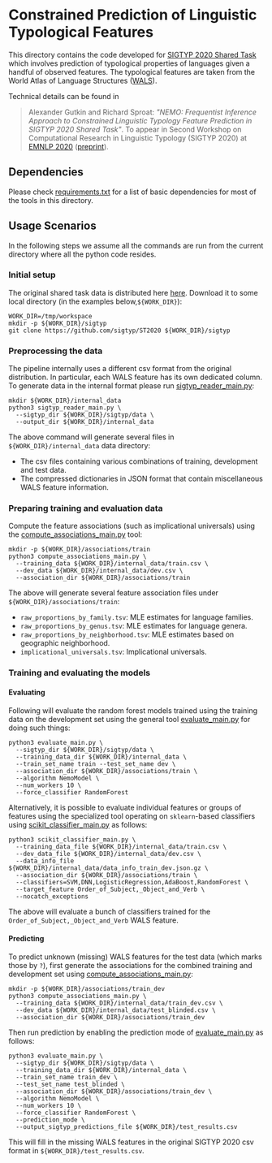 # Constrained Prediction of Linguistic Typological Features

This directory contains the code developed for [SIGTYP 2020 Shared
Task](https://sigtyp.github.io/st2020.html) which involves prediction of
typological properties of languages given a handful of observed features. The
typological features are taken from the World Atlas of Language Structures
([WALS](https://wals.info/)).

Technical details can be found in

> Alexander Gutkin and Richard Sproat: *"NEMO: Frequentist Inference Approach to
> Constrained Linguistic Typology Feature Prediction in SIGTYP 2020 Shared Task"*.
> To appear in Second Workshop on Computational Research in Linguistic Typology
> (SIGTYP 2020) at [EMNLP 2020](https://2020.emnlp.org/)
> ([preprint](https://arxiv.org/abs/2010.05985)).

## Dependencies

Please check [requirements.txt](requirements.txt) for a list of basic
dependencies for most of the tools in this directory.

## Usage Scenarios

In the following steps we assume all the commands are run from the current
directory where all the python code resides.

### Initial setup

The original shared task data is distributed here
[here](https://github.com/sigtyp/ST2020). Download it to some local directory
(in the examples below,`${WORK_DIR}`):

```shell
WORK_DIR=/tmp/workspace
mkdir -p ${WORK_DIR}/sigtyp
git clone https://github.com/sigtyp/ST2020 ${WORK_DIR}/sigtyp
```

### Preprocessing the data

The pipeline internally uses a different csv format from the original
distribution. In particular, each WALS feature has its own dedicated column.  To
generate data in the internal format please run
[sigtyp_reader_main.py](sigtyp_reader_main.py):

```shell
mkdir ${WORK_DIR}/internal_data
python3 sigtyp_reader_main.py \
  --sigtyp_dir ${WORK_DIR}/sigtyp/data \
  --output_dir ${WORK_DIR}/internal_data
```

The above command will generate several files in `${WORK_DIR}/internal_data`
data directory:

*  The csv files containing various combinations of training, development and
   test data.
*  The compressed dictionaries in JSON format that contain miscellaneous
   WALS feature information.

### Preparing training and evaluation data

Compute the feature associations (such as implicational universals) using
the [compute_associations_main.py](compute_associations_main.py) tool:

```shell
mkdir -p ${WORK_DIR}/associations/train
python3 compute_associations_main.py \
  --training_data ${WORK_DIR}/internal_data/train.csv \
  --dev_data ${WORK_DIR}/internal_data/dev.csv \
  --association_dir ${WORK_DIR}/associations/train
```

The above will generate several feature association files under
`${WORK_DIR}/associations/train`:

*  `raw_proportions_by_family.tsv`: MLE estimates for language families.
*  `raw_proportions_by_genus.tsv`: MLE estimates for language genera.
*  `raw_proportions_by_neighborhood.tsv`: MLE estimates based on geographic
   neighborhood.
*  `implicational_universals.tsv`: Implicational universals.

### Training and evaluating the models

#### Evaluating

Following will evaluate the random forest models trained using the training data
on the development set using the general tool
[evaluate_main.py](evaluate_main.py) for doing such things:

```shall
python3 evaluate_main.py \
  --sigtyp_dir ${WORK_DIR}/sigtyp/data \
  --training_data_dir ${WORK_DIR}/internal_data \
  --train_set_name train --test_set_name dev \
  --association_dir ${WORK_DIR}/associations/train \
  --algorithm NemoModel \
  --num_workers 10 \
  --force_classifier RandomForest
```

Alternatively, it is possible to evaluate individual features or groups of
features using the specialized tool operating on `sklearn`-based classifiers
using [scikit_classifier_main.py](scikit_classifier_main.py) as follows:

```shell
python3 scikit_classifier_main.py \
  --training_data_file ${WORK_DIR}/internal_data/train.csv \
  --dev_data_file ${WORK_DIR}/internal_data/dev.csv \
  --data_info_file ${WORK_DIR}/internal_data/data_info_train_dev.json.gz \
  --association_dir ${WORK_DIR}/associations/train \
  --classifiers=SVM,DNN,LogisticRegression,AdaBoost,RandomForest \
  --target_feature Order_of_Subject,_Object_and_Verb \
  --nocatch_exceptions
```

The above will evaluate a bunch of classifiers trained for the
`Order_of_Subject,_Object_and_Verb` WALS feature.

#### Predicting

To predict unknown (missing) WALS features for the test data (which marks those
by `?`), first generate the associations for the combined training and
development set using [compute_associations_main.py](compute_associations_main.py):

```shell
mkdir -p ${WORK_DIR}/associations/train_dev
python3 compute_associations_main.py \
  --training_data ${WORK_DIR}/internal_data/train_dev.csv \
  --dev_data ${WORK_DIR}/internal_data/test_blinded.csv \
  --association_dir ${WORK_DIR}/associations/train_dev
```

Then run prediction by enabling the prediction mode of
[evaluate_main.py](evaluate_main.py) as follows:

```shell
python3 evaluate_main.py \
  --sigtyp_dir ${WORK_DIR}/sigtyp/data \
  --training_data_dir ${WORK_DIR}/internal_data \
  --train_set_name train_dev \
  --test_set_name test_blinded \
  --association_dir ${WORK_DIR}/associations/train_dev \
  --algorithm NemoModel \
  --num_workers 10 \
  --force_classifier RandomForest \
  --prediction_mode \
  --output_sigtyp_predictions_file ${WORK_DIR}/test_results.csv
```

This will fill in the missing WALS features in the original SIGTYP 2020 csv
format in `${WORK_DIR}/test_results.csv`.
